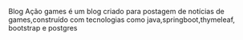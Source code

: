 Blog Ação games é um blog criado para postagem de notícias de games,construído com tecnologias como java,springboot,thymeleaf, bootstrap e postgres
